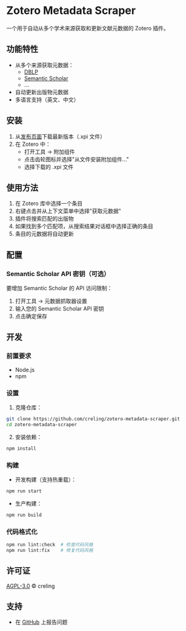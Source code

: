 # Zotero Metadata Scraper

一个用于自动从多个学术来源获取和更新文献元数据的 Zotero 插件。

## 功能特性

- 从多个来源获取元数据：
  - [DBLP](https://dblp.org/)
  - [Semantic Scholar](https://www.semanticscholar.org/)
  - ...
- 自动更新出版物元数据
- 多语言支持（英文、中文）

## 安装

1. 从[发布页面](https://github.com/creling/zotero-metadata-scraper/releases)下载最新版本（.xpi 文件）
2. 在 Zotero 中：
   - 打开工具 → 附加组件
   - 点击齿轮图标并选择"从文件安装附加组件..."
   - 选择下载的 .xpi 文件

## 使用方法

1. 在 Zotero 库中选择一个条目
2. 右键点击并从上下文菜单中选择"获取元数据"
3. 插件将搜索匹配的出版物
4. 如果找到多个匹配项，从搜索结果对话框中选择正确的条目
5. 条目的元数据将自动更新

## 配置

### Semantic Scholar API 密钥（可选）

要增加 Semantic Scholar 的 API 访问限制：

1. 打开工具 → 元数据抓取器设置
2. 输入您的 Semantic Scholar API 密钥
3. 点击确定保存

## 开发

### 前置要求

- Node.js
- npm

### 设置

1. 克隆仓库：

```bash
git clone https://github.com/creling/zotero-metadata-scraper.git
cd zotero-metadata-scraper
```

2. 安装依赖：

```bash
npm install
```

### 构建

- 开发构建（支持热重载）：

```bash
npm run start
```

- 生产构建：

```bash
npm run build
```

### 代码格式化

```bash
npm run lint:check  # 检查代码风格
npm run lint:fix    # 修复代码风格
```

## 许可证

[AGPL-3.0](LICENSE) © creling

## 支持

- 在 [GitHub](https://github.com/creling/zotero-metadata-scraper/issues) 上报告问题
<!-- - 查看[文档](doc/)了解更多详情 -->
